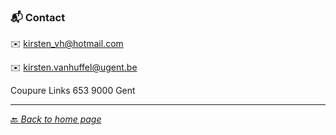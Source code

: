 ### 📬 Contact

✉️ kirsten_vh@hotmail.com

✉️ kirsten.vanhuffel@ugent.be

Coupure Links 653
9000 Gent

---------------------------
 
  [🔙 *Back to home page*](https://kirstvh.github.io)
 
